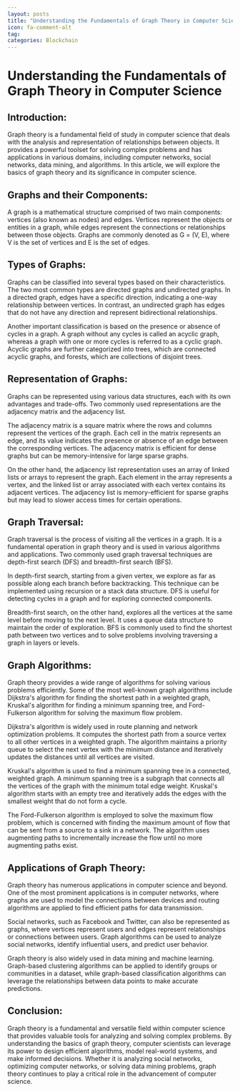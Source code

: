 ```yaml
---
layout: posts
title: "Understanding the Fundamentals of Graph Theory in Computer Science"
icon: fa-comment-alt
tag:      
categories: Blockchain
---
```



# Understanding the Fundamentals of Graph Theory in Computer Science

## Introduction:

Graph theory is a fundamental field of study in computer science that deals with the analysis and representation of relationships between objects. It provides a powerful toolset for solving complex problems and has applications in various domains, including computer networks, social networks, data mining, and algorithms. In this article, we will explore the basics of graph theory and its significance in computer science.

## Graphs and their Components:

A graph is a mathematical structure comprised of two main components: vertices (also known as nodes) and edges. Vertices represent the objects or entities in a graph, while edges represent the connections or relationships between those objects. Graphs are commonly denoted as G = (V, E), where V is the set of vertices and E is the set of edges.

## Types of Graphs:

Graphs can be classified into several types based on their characteristics. The two most common types are directed graphs and undirected graphs. In a directed graph, edges have a specific direction, indicating a one-way relationship between vertices. In contrast, an undirected graph has edges that do not have any direction and represent bidirectional relationships.

Another important classification is based on the presence or absence of cycles in a graph. A graph without any cycles is called an acyclic graph, whereas a graph with one or more cycles is referred to as a cyclic graph. Acyclic graphs are further categorized into trees, which are connected acyclic graphs, and forests, which are collections of disjoint trees.

## Representation of Graphs:

Graphs can be represented using various data structures, each with its own advantages and trade-offs. Two commonly used representations are the adjacency matrix and the adjacency list.

The adjacency matrix is a square matrix where the rows and columns represent the vertices of the graph. Each cell in the matrix represents an edge, and its value indicates the presence or absence of an edge between the corresponding vertices. The adjacency matrix is efficient for dense graphs but can be memory-intensive for large sparse graphs.

On the other hand, the adjacency list representation uses an array of linked lists or arrays to represent the graph. Each element in the array represents a vertex, and the linked list or array associated with each vertex contains its adjacent vertices. The adjacency list is memory-efficient for sparse graphs but may lead to slower access times for certain operations.

## Graph Traversal:

Graph traversal is the process of visiting all the vertices in a graph. It is a fundamental operation in graph theory and is used in various algorithms and applications. Two commonly used graph traversal techniques are depth-first search (DFS) and breadth-first search (BFS).

In depth-first search, starting from a given vertex, we explore as far as possible along each branch before backtracking. This technique can be implemented using recursion or a stack data structure. DFS is useful for detecting cycles in a graph and for exploring connected components.

Breadth-first search, on the other hand, explores all the vertices at the same level before moving to the next level. It uses a queue data structure to maintain the order of exploration. BFS is commonly used to find the shortest path between two vertices and to solve problems involving traversing a graph in layers or levels.

## Graph Algorithms:

Graph theory provides a wide range of algorithms for solving various problems efficiently. Some of the most well-known graph algorithms include Dijkstra's algorithm for finding the shortest path in a weighted graph, Kruskal's algorithm for finding a minimum spanning tree, and Ford-Fulkerson algorithm for solving the maximum flow problem.

Dijkstra's algorithm is widely used in route planning and network optimization problems. It computes the shortest path from a source vertex to all other vertices in a weighted graph. The algorithm maintains a priority queue to select the next vertex with the minimum distance and iteratively updates the distances until all vertices are visited.

Kruskal's algorithm is used to find a minimum spanning tree in a connected, weighted graph. A minimum spanning tree is a subgraph that connects all the vertices of the graph with the minimum total edge weight. Kruskal's algorithm starts with an empty tree and iteratively adds the edges with the smallest weight that do not form a cycle.

The Ford-Fulkerson algorithm is employed to solve the maximum flow problem, which is concerned with finding the maximum amount of flow that can be sent from a source to a sink in a network. The algorithm uses augmenting paths to incrementally increase the flow until no more augmenting paths exist.

## Applications of Graph Theory:

Graph theory has numerous applications in computer science and beyond. One of the most prominent applications is in computer networks, where graphs are used to model the connections between devices and routing algorithms are applied to find efficient paths for data transmission.

Social networks, such as Facebook and Twitter, can also be represented as graphs, where vertices represent users and edges represent relationships or connections between users. Graph algorithms can be used to analyze social networks, identify influential users, and predict user behavior.

Graph theory is also widely used in data mining and machine learning. Graph-based clustering algorithms can be applied to identify groups or communities in a dataset, while graph-based classification algorithms can leverage the relationships between data points to make accurate predictions.

## Conclusion:

Graph theory is a fundamental and versatile field within computer science that provides valuable tools for analyzing and solving complex problems. By understanding the basics of graph theory, computer scientists can leverage its power to design efficient algorithms, model real-world systems, and make informed decisions. Whether it is analyzing social networks, optimizing computer networks, or solving data mining problems, graph theory continues to play a critical role in the advancement of computer science.